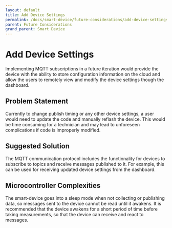 ```yaml
---
layout: default
title: Add Device Settings
permalink: /docs/smart-device/future-considerations/add-device-settings/
parent: Future Considerations
grand_parent: Smart Device
---
```


# Add Device Settings

Implementing MQTT subscriptions in a future iteration would provide the device with the ability to store configuration information on the cloud and allow the users to remotely view and modify the device settings though the dashboard.

## Problem Statement

<p>Currently to change publish timing or any other device settings, a user would need to update the code and manually reflash the device. This would be time consuming for a technician and may lead to unforeseen complications if code is improperly modified.</p>

## Suggested Solution

<p>The MQTT communication protocol includes the functionality for devices to subscribe to topics and receive messages published to it. For example, this can be used for receiving updated device settings from the dashboard.</p>

## Microcontroller Complexities

<p>The smart-device goes into a sleep mode when not collecting or publishing data, so messages sent to the device cannot be read until it awakens. It is recommended that the device awakens for a short period of time before taking measurements, so that the device can receive and react to messages.</p>

